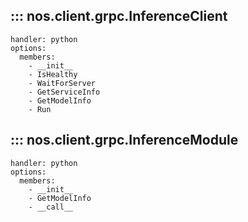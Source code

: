 ## ::: nos.client.grpc.InferenceClient
    handler: python
    options:
      members:
        - __init__
        - IsHealthy
        - WaitForServer
        - GetServiceInfo
        - GetModelInfo
        - Run

## ::: nos.client.grpc.InferenceModule
    handler: python
    options:
      members:
        - __init__
        - GetModelInfo
        - __call__

